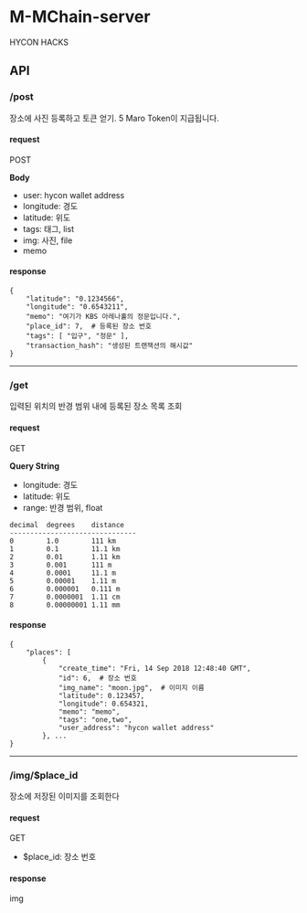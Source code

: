 # M-MChain-server
HYCON HACKS


## API

### /post
장소에 사진 등록하고 토큰 얻기. 5 Maro Token이 지급됩니다.

#### request
POST

**Body**

- user: hycon wallet address
- longitude: 경도
- latitude: 위도
- tags: 태그, list
- img: 사진, file
- memo

#### response

```
{
    "latitude": "0.1234566",
    "longitude": "0.6543211",
    "memo": "여기가 KBS 아레나홀의 정문입니다.",
    "place_id": 7,  # 등록된 장소 번호
    "tags": [ "입구", "정문" ],
    "transaction_hash": "생성된 트랜잭션의 해시값"
}
```


---


### /get
입력된 위치의 반경 범위 내에 등록된 장소 목록 조회

#### request
GET

**Query String**

- longitude: 경도
- latitude: 위도
- range: 반경 범위, float

```
decimal  degrees    distance
-------------------------------
0        1.0        111 km
1        0.1        11.1 km
2        0.01       1.11 km
3        0.001      111 m
4        0.0001     11.1 m
5        0.00001    1.11 m
6        0.000001   0.111 m
7        0.0000001  1.11 cm
8        0.00000001 1.11 mm
```

#### response

```
{
    "places": [
        {
            "create_time": "Fri, 14 Sep 2018 12:48:40 GMT",
            "id": 6,  # 장소 번호
            "img_name": "moon.jpg",  # 이미지 이름
            "latitude": 0.123457,
            "longitude": 0.654321,
            "memo": "memo",
            "tags": "one,two",
            "user_address": "hycon wallet address"
        }, ...
}
```


---


### /img/$place_id
장소에 저장된 이미지를 조회한다

#### request
GET

- $place_id: 장소 번호

#### response

img
